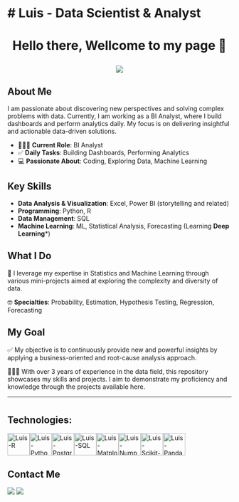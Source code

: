 <h1> # Luis - Data Scientist & Analyst </h1>

<h1><p align="center">Hello there, Wellcome to my page 💭</p></h1>

<div align="center">
<picture>
  <source
    srcset="https://github-readme-stats.vercel.app/api?username=velosoberti&show_icons=true&theme=dracula"
    media="(prefers-color-scheme: dark)"
  />
  <source
    srcset="https://github-readme-stats.vercel.app/api?username=velosoberti&show_icons=true"
    media="(prefers-color-scheme: light), (prefers-color-scheme: no-preference)"
  />
  <img src="https://github-readme-stats.vercel.app/api?username=velosoberti&show_icons=true" />
</picture>
</div>

## About Me

I am passionate about discovering new perspectives and solving complex problems with data. Currently, I am working as a BI Analyst, where I build dashboards and perform analytics daily. My focus is on delivering insightful and actionable data-driven solutions.

- 🧑🏻‍💼 **Current Role**: BI Analyst
- ✅ **Daily Tasks**: Building Dashboards, Performing Analytics
- 💻 **Passionate About**: Coding, Exploring Data, Machine Learning

## Key Skills

- **Data Analysis & Visualization**: Excel, Power BI (storytelling and related)
- **Programming**: Python, R
- **Data Management**: SQL
- **Machine Learning**: ML, Statistical Analysis, Forecasting (Learning **Deep Learning***)

## What I Do

🔭 I leverage my expertise in Statistics and Machine Learning through various mini-projects aimed at exploring the complexity and diversity of data.

🤓 **Specialties**: Probability, Estimation, Hypothesis Testing, Regression, Forecasting

## My Goal

✅ My objective is to continuously provide new and powerful insights by applying a business-oriented and root-cause analysis approach.

👨🏻‍💻 With over 3 years of experience in the data field, this repository showcases my skills and projects. I aim to demonstrate my proficiency and knowledge through the projects available here.

---


#


## Technologies:

<div style="display: flex; flex-wrap: wrap; align-items: center;">
  <img align="center" alt="Luis-R" height="50" width="50" src="https://cdn.jsdelivr.net/gh/devicons/devicon@latest/icons/rstudio/rstudio-original.svg" title="RStudio"/>
  <img align="center" alt="Luis-Python" height="50" width="50" src="https://cdn.jsdelivr.net/gh/devicons/devicon@latest/icons/python/python-original.svg" title="Python"/>
  <img align="center" alt="Luis-Postgr" height="50" width="50" src="https://cdn.jsdelivr.net/gh/devicons/devicon@latest/icons/postgresql/postgresql-original.svg" title="PostgreSQL"/>
  <img align="center" alt="Luis-SQL" height="50" width="50" src="https://cdn.jsdelivr.net/gh/devicons/devicon@latest/icons/azuresqldatabase/azuresqldatabase-original.svg" title="Azure SQL Database"/>
  <img align="center" alt="Luis-Matplotlib" height="50" width="50" src="https://cdn.jsdelivr.net/gh/devicons/devicon@latest/icons/matplotlib/matplotlib-original-wordmark.svg" title="Matplotlib"/>
  <img align="center" alt="Luis-Numpy" height="50" width="50" src="https://cdn.jsdelivr.net/gh/devicons/devicon@latest/icons/numpy/numpy-original-wordmark.svg" title="NumPy"/>
  <img align="center" alt="Luis-Scikit-Learn" height="50" width="50" src="https://cdn.jsdelivr.net/gh/devicons/devicon@latest/icons/scikitlearn/scikitlearn-original.svg" title="Scikit-Learn"/>
  <img align="center" alt="Luis-Pandas" height="50" width="50" src="https://cdn.jsdelivr.net/gh/devicons/devicon@latest/icons/pandas/pandas-original-wordmark.svg" title="Pandas"/>
</div>

## Contact Me

<div> 
 <a href="https://velosoberti.github.io/luisveloso.github.io/" target="_blank"><img src="https://img.shields.io/badge/Blogger-FF5722?style=for-the-badge&logo=blogger&logoColor=white"></a> 
  <a href="https://www.linkedin.com/in/velosoberti/" target="_blank"><img src="https://img.shields.io/badge/-LinkedIn-%230077B5?style=for-the-badge&logo=linkedin&logoColor=white" target="_blank"></a> 
</div>
